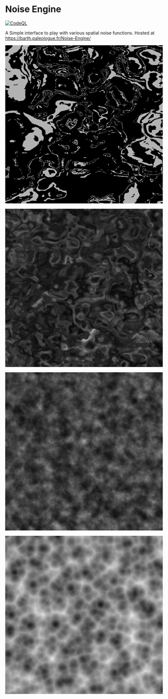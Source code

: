 # Noise Engine

[![CodeQL](https://github.com/BarthPaleologue/Noise-Engine/actions/workflows/codeql.yml/badge.svg)](https://github.com/BarthPaleologue/Noise-Engine/actions/workflows/codeql.yml)

A Simple interface to play with various spatial noise functions. Hosted at https://barth.paleologue.fr/Noise-Engine/
 
![Noise 1](https://github.com/BarthPaleologue/Noise-Engine/blob/main/pictures/noise1.png) 

![Noise 2](https://github.com/BarthPaleologue/Noise-Engine/blob/main/pictures/noise2.png) 

![Noise 3](https://github.com/BarthPaleologue/Noise-Engine/blob/main/pictures/noise3.png) 

![Noise 4](https://github.com/BarthPaleologue/Noise-Engine/blob/main/pictures/noise4.png) 


